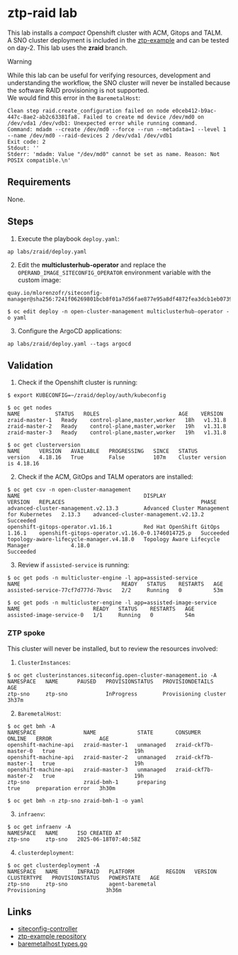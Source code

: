 # ztp-raid lab
This lab installs a _compact_ Openshift cluster with ACM, Gitops and TALM.  
A SNO cluster deployment is included in the [ztp-example](https://github.com/mlorenzofr/ztp-example/tree/zraid) and can be tested on day-2. This lab uses the **zraid** branch.

>[!WARNING]  
> While this lab can be useful for verifying resources, development and understanding the workflow, the SNO cluster will never be installed because the software RAID provisioning is not supported.  
> We would find this error in the `BaremetalHost`:
```shell
Clean step raid.create_configuration failed on node e0ceb412-b9ac-447c-8ae2-ab2c63381fa8. Failed to create md device /dev/md0 on /dev/vda1 /dev/vdb1: Unexpected error while running command.
Command: mdadm --create /dev/md0 --force --run --metadata=1 --level 1 --name /dev/md0 --raid-devices 2 /dev/vda1 /dev/vdb1
Exit code: 2
Stdout: ''
Stderr: 'mdadm: Value "/dev/md0" cannot be set as name. Reason: Not POSIX compatible.\n'
```

## Requirements
None.

## Steps
1. Execute the playbook `deploy.yaml`:
```shell
ap labs/zraid/deploy.yaml
```
2. Edit the **multiclusterhub-operator** and replace the  `OPERAND_IMAGE_SITECONFIG_OPERATOR` environment variable with the custom image:
```
quay.io/mlorenzofr/siteconfig-manager@sha256:7241f06269801bcb8f01a7d56fae877e95a8df4872fea3dcb1eb0739dc20f45b
```
```shell
$ oc edit deploy -n open-cluster-management multiclusterhub-operator -o yaml
```
3. Configure the ArgoCD applications:
```shell
ap labs/zraid/deploy.yaml --tags argocd
```

## Validation
1. Check if the Openshift cluster is running:
```shell
$ export KUBECONFIG=~/zraid/deploy/auth/kubeconfig

$ oc get nodes
NAME           STATUS   ROLES                         AGE    VERSION
zraid-master-1   Ready    control-plane,master,worker   18h   v1.31.8
zraid-master-2   Ready    control-plane,master,worker   19h   v1.31.8
zraid-master-3   Ready    control-plane,master,worker   19h   v1.31.8

$ oc get clusterversion
NAME      VERSION   AVAILABLE   PROGRESSING   SINCE   STATUS
version   4.18.16   True        False         107m    Cluster version is 4.18.16
```
2. Check if the ACM, GitOps and TALM operators are installed:
```shell
$ oc get csv -n open-cluster-management
NAME                                       DISPLAY                                      VERSION   REPLACES                                           PHASE
advanced-cluster-management.v2.13.3        Advanced Cluster Management for Kubernetes   2.13.3    advanced-cluster-management.v2.13.2                Succeeded
openshift-gitops-operator.v1.16.1          Red Hat OpenShift GitOps                     1.16.1    openshift-gitops-operator.v1.16.0-0.1746014725.p   Succeeded
topology-aware-lifecycle-manager.v4.18.0   Topology Aware Lifecycle Manager             4.18.0                                                       Succeeded
```
3. Review if `assisted-service` is running:
```shell
$ oc get pods -n multicluster-engine -l app=assisted-service
NAME                                READY   STATUS    RESTARTS   AGE
assisted-service-77cf7d777d-7bvsc   2/2     Running   0          53m

$ oc get pods -n multicluster-engine -l app=assisted-image-service
NAME                       READY   STATUS    RESTARTS   AGE
assisted-image-service-0   1/1     Running   0          54m
```

### ZTP spoke
This cluster will never be installed, but to review the resources involved:
1. `ClusterInstances`:
```shell
$ oc get clusterinstances.siteconfig.open-cluster-management.io -A
NAMESPACE   NAME      PAUSED   PROVISIONSTATUS   PROVISIONDETAILS       AGE
ztp-sno     ztp-sno            InProgress        Provisioning cluster   3h37m
```
2. `BaremetalHost`:
```shell
$ oc get bmh -A
NAMESPACE               NAME             STATE       CONSUMER               ONLINE   ERROR               AGE
openshift-machine-api   zraid-master-1   unmanaged   zraid-ckf7b-master-0   true                         19h
openshift-machine-api   zraid-master-2   unmanaged   zraid-ckf7b-master-1   true                         19h
openshift-machine-api   zraid-master-3   unmanaged   zraid-ckf7b-master-2   true                         19h
ztp-sno                 zraid-bmh-1      preparing                          true     preparation error   3h30m

$ oc get bmh -n ztp-sno zraid-bmh-1 -o yaml
```
3. `infraenv`:
```shell
$ oc get infraenv -A
NAMESPACE   NAME      ISO CREATED AT
ztp-sno     ztp-sno   2025-06-18T07:40:58Z
```
4. `clusterdeployment`:
```shell
$ oc get clusterdeployment -A
NAMESPACE   NAME      INFRAID   PLATFORM          REGION   VERSION   CLUSTERTYPE   PROVISIONSTATUS   POWERSTATE   AGE
ztp-sno     ztp-sno             agent-baremetal                                    Provisioning                   3h36m
```

## Links
* [siteconfig-controller](https://github.com/mlorenzofr/siteconfig/tree/rfe-5666)
* [ztp-example repository](https://github.com/mlorenzofr/ztp-example/tree/zraid)
* [baremetalhost types.go](https://github.com/metal3-io/baremetal-operator/blob/b6aa2579347fe05b2a7e3f8728f7bbc0498b664d/apis/metal3.io/v1alpha1/baremetalhost_types.go#L308)

